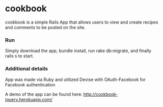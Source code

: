 # cookbook
cookbook is a simple Rails App that allows users to view and create recipes and comments to be posted on the site.

### Run
Simply download the app, bundle install, run rake db:migrate, and finally rails s to start.

### Additional details
App was made via Ruby and utilized Devise with OAuth-Facebook for Facebook authentication

A demo of the app can be found here: http://cookbook-jquery.herokuapp.com/
